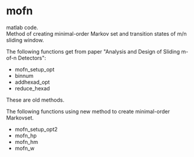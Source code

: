 # mofn
  matlab code.  
Method of creating minimal-order Markov set and transition states of m/n sliding window.  

The following functions get from paper "Analysis and Design of Sliding m-of-n Detectors":  

- mofn_setup_opt
- binnum
- addhexad_opt
- reduce_hexad

These are old methods.

The following functions using new method to create minimal-order Markovset.

- mofn_setup_opt2
- mofn_hp
- mofn_hm
- mofn_w
